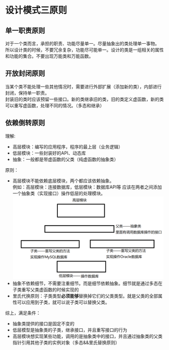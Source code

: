 # 设计模式三原则
## 单一职责原则
对于一个类而言，承担的职责、功能尽量单一。尽量抽象出的类处理单一事物。</br>
所以设计类的时候，不要冗余复杂，功能尽可能单一。设计的类是一组相关的属性和功能的集合。不要出现万能类和万能函数。
## 开放封闭原则
当某个类不能处理一些其他情况时，需要进行外部扩展（添加新的类），内部进行封闭，保持单一职责。</br>
封装旧的类时应该预留一些接口。新的类继承旧的类，旧的类定义虚函数，新的类可以重写虚函数，处理不同的情况。（多态和继承）
## 依赖倒转原则
理解:
* 高层模块：编写的应用程序，程序的最上层（业务逻辑）
* 低层模块：一些封装好的API、动态库
* 抽象：一般都是带虚函数的父类（纯虚函数的抽象类）

原则：
* 高层模块不能依赖底层模块，两个都应该依赖抽象。</br>
例如：高层模块：连接数据库，低层模块：数据库API等
应该在两者之间添加一个抽象类（实现接口）操作低层的处理模块。
![alt text](笔记图片/uml_need.png)
* 抽象不依赖细节，不需要注重细节。而是细节依赖抽象。细节就是通过多态在子类重写父类虚函数的时候实现的
* 里氏代换原则：子类类型<b>必须能够</b>替换掉它们的父类类型。就是父类的全部属性可以应用到子类，就可以说子类可以替换父类。

综上，满足条件：
* 抽象类提供的接口是固定不变的
* 低层模型是抽象类的子类，继承接口，并且重写接口的行为
* 高层模块想实现某些功能，调用的是抽象类中的接口，并且通过抽象类的父类指针引用其他子类的实例对象（多态&&里氏替换原则）